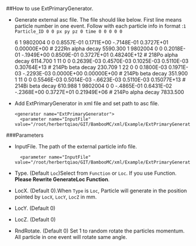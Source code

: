 ##How to use ExtPrimaryGenerator.

* Generate external asc file. The file should like below. First line means particle number in one
 event. Follow with each particle info in format :`1 Particle_ID 0 0 px py pz 0 time 0 0 0 0 0`


    6
    1  9802004  0  0  0.8557E-01  0.1711E+00  -.7148E-01  0.3727E+01  0.00000E+00  # 222Rn alpha decay   5590.300
    1  9802004  0  0  0.2018E-01  -.1949E+00  0.8509E-01  0.3727E+01  0.48240E+12  # 218Po alpha decay   6114.700
    1       11  0  0  0.2639E-03  0.4570E-03  0.1025E-03  0.5110E-03  0.30764E+13  # 214Pb beta decay     230.709
    1       22  0  0  0.1800E-03  0.1971E-03  -.2293E-03  0.0000E+00  0.00000E+00  # 214Pb beta decay     351.900
    1       11  0  0  0.5546E-03  0.5014E-03  -.6623E-03  0.5110E-03  0.15077E+13  # 214Bi beta decay     610.988
    1  9802004  0  0  -.4865E-01  0.6431E-02  -.2368E+00  0.3727E+01  0.21949E+06  # 214Po alpha decay   7833.500


* Add ExtPrimaryGenerator in xml file and set path to asc file.


      <generator name="ExtPrimaryGenerator">
        <parameter name="InputFile" value="/root/herbertqiao/GIT/BambooMC/xml/Example/ExtPrimaryGenerator/Un1000000Sd1.asc"/>



###Parameters


* InputFile. The path of the external particle info file.


        <parameter name="InputFile" value="/root/herbertqiao/GIT/BambooMC/xml/Example/ExtPrimaryGenerator/Un1000000Sd1.asc"/>

* Type. (Default `Loc`)Select from `Function` or `Loc`. If you use Function. **Please Rewrite GenerateLoc Function**.
* LocX. (Default 0).When `Type` is `Loc`, Particle will generate in the position pointed by `LocX`, `LocY`, `LocZ` in mm.
* LocY. (Default 0)
* LocZ. (Default 0)
* RndRotate. (Default 0) Set 1 to random rotate the particles momentum. All particle in one event will rotate same angle.

